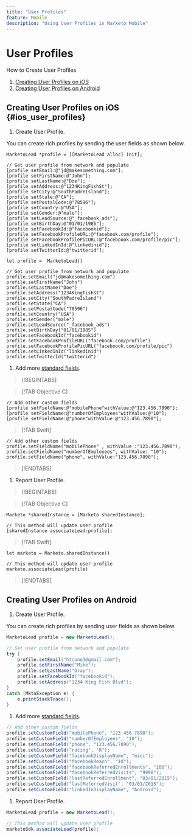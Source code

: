 ```yaml
---
title: "User Profiles"
feature: Mobile
description: "Using User Profiles in Marketo Mobile"
---
```


# User Profiles

How to Create User Profiles

1. [Creating User Profiles on iOS](#ios_user_profiles)
1. [Creating User Profiles on Android](#android_user_profiles)

## Creating User Profiles on iOS {#ios_user_profiles}

1. Create User Profile.

You can create rich profiles by sending the user fields as shown below.

```
MarketoLead *profile = [[MarketoLead alloc] init];

// Get user profile from network and populate
[profile setEmail:@"jd@makesomething.com"];
[profile setFirstName:@"John"];
[profile setLastName:@"Doe"];
[profile setAddress:@"1234KingFishSt"];
[profile setCity:@"SouthPadreIsland"];
[profile setState:@"CA"];
[profile setPostalCode:@"78596"];
[profile setCountry:@"USA"];
[profile setGender:@"male"];
[profile setLeadSource:@"_facebook_ads"];
[profile setBirthDay:@"01/01/1985"];
[profile setFacebookId:@"facebookid"];
[profile setFacebookProfileURL:@"facebook.com/profile"];
[profile setFacebookProfilePicURL:@"faceboook.com/profile/pic"];
[profile setLinkedInId:@"linkedinid"];
[profile setTwitterId:@"twitterid"];
```

```
let profile =  MarketoLead()

// Get user profile from network and populate
profile.setEmail("jd@makesomething.com")
profile.setFirstName("John")
profile.setLastName("Doe")
profile.setAddress("1234KingFishSt")
profile.setCity("SouthPadreIsland")
profile.setState("CA")
profile.setPostalCode("78596")
profile.setCountry("USA")
profile.setGender("male")
profile.setLeadSource("_facebook_ads")
profile.setBirthDay("01/01/1985")
profile.setFacebookId("facebookid")
profile.setFacebookProfileURL("facebook.com/profile")
profile.setFacebookProfilePicURL("faceboook.com/profile/pic")
profile.setLinkedInId("linkedinid")
profile.setTwitterId("twitterid")
```

1. Add more [standard fields](list-of-standard-fields.md).

>[!BEGINTABS]

>[!TAB Objective C]

```
// Add other custom fields
[profile setFieldName:@"mobilePhone"withValue:@"123.456.7890"];
[profile setFieldName:@"numberOfEmployees"withValue:@"10"];
[profile setFieldName:@"phone"withValue:@"123.456.7890"];
```

>[!TAB Swift]

```
// Add other custom fields
profile.setFieldName("mobilePhone" , withValue :"123.456.7890");
profile.setFieldName("numberOfEmployees", withValue: "10");
profile.setFieldName("phone", withValue:"123.456.7890");
```

>[!ENDTABS]

1. Report User Profile.

>[!BEGINTABS]

>[!TAB Objective C]

```
Marketo *sharedInstance = [Marketo sharedInstance];

// This method will update user profile
[sharedInstance associateLead:profile];
```

>[!TAB Swift]

```
let marketo = Marketo.sharedInstance()

// This method will update user profile
marketo.associateLead(profile)
```

>[!ENDTABS]

## Creating User Profiles on Android

1. Create User Profile.

You can create rich profiles by sending user fields as shown below.

```java
MarketoLead profile = new MarketoLead();

// Get user profile from network and populate
try {
    profile.setEmail("htcone3@gmail.com");
    profile.setFirstName("Mike");
    profile.setLastName("Gray");
    profile.setFacebookId("facebookid");
    profile.setAddress("1234 King Fish Blvd");
}
catch (MktoException e) {
    e.printStackTrace();
}
```

1. Add more [standard fields](list-of-standard-fields.md).

```java
// Add other custom fields
profile.setCustomField("mobilePhone", "123.456.7890");
profile.setCustomField("numberOfEmployees", "10");
profile.setCustomField("phone", "123.456.7890");
profile.setCustomField("rating", "R");
profile.setCustomField("facebookDisplayName", "mini");
profile.setCustomField("facebookReach", "10");
profile.setCustomField("facebookReferredEnrollments", "100");
profile.setCustomField("facebookReferredVisits", "9998");
profile.setCustomField("lastReferredEnrollment", "03/01/2015");
profile.setCustomField("lastReferredVisit", "03/01/2015");
profile.setCustomField("linkedInDisplayName", "Android");
```

1. Report User Profile.

```java
MarketoLead profile = new MarketoLead();

// This method will update user profile
marketoSdk.associateLead(profile);
```
